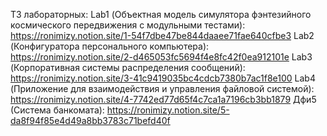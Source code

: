 ТЗ лабораторных:
Lab1 (Объектная модель симулятора фэнтезийного космического передвижения с модульными тестами): https://ronimizy.notion.site/1-54f7dbe47be844daaee71fae640cfbe3
Lab2 (Конфигуратора персонального компьютера): https://ronimizy.notion.site/2-d465053fc5694f4e8fc42f0ea912101e
Lab3 (Корпоративная системы распределения сообщений): https://ronimizy.notion.site/3-41c9419035bc4cdcb7380b7ac1f8e100
Lab4 (Приложение для взаимодействия и управления файловой системой): https://ronimizy.notion.site/4-7742ed77d65f4c7ca1a7196cb3bb1879
Дфи5 (Система банкомата): https://ronimizy.notion.site/5-da8f94f85e4d49a8bb3783c71befd40f
